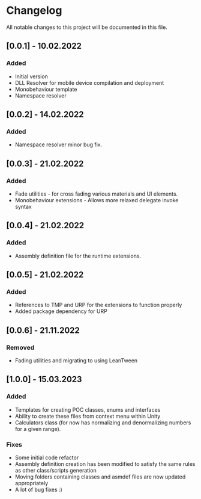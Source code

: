 # Changelog
All notable changes to this project will be documented in this file.

## [0.0.1] - 10.02.2022
### Added
- Initial version
- DLL Resolver for mobile device compilation and deployment
- Monobehaviour template
- Namespace resolver

## [0.0.2] - 14.02.2022
### Added
- Namespace resolver minor bug fix.
 
## [0.0.3] - 21.02.2022
### Added
- Fade utilities - for cross fading various materials and UI elements.
- Monobehaviour extensions - Allows more relaxed delegate invoke syntax

## [0.0.4] - 21.02.2022
### Added
- Assembly definition file for the runtime extensions.

## [0.0.5] - 21.02.2022
### Added
- References to TMP and URP for the extensions to function properly
- Added package dependency for URP

## [0.0.6] - 21.11.2022
### Removed
- Fading utilities and migrating to using LeanTween

## [1.0.0] - 15.03.2023
### Added
- Templates for creating POC classes, enums and interfaces
- Ability to create these files from context menu within Unity
- Calculators class (for now has normalizing and denormalizing numbers for a given range).
### Fixes
- Some initial code refactor
- Assembly definition creation has been modified to satisfy the same rules as other class/scripts generation
- Moving folders containing classes and asmdef files are now updated appropriately
- A lot of bug fixes :) 
